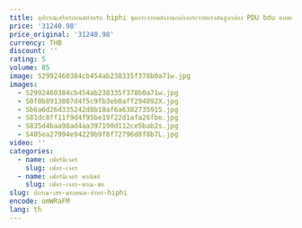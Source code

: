 ```yaml
---
title: อุปกรณ์เสริมรถยนต์สำหรับ hiphi ชุดกระจายพลังงานกล่องกระจายแรงดันสูงกล่อง PDU bdu แบตเตอรี่ BMS
price: '31240.98'
price_original: '31240.98'
currency: THB
discount: ''
rating: 5
volume: 85
image: S2992460384cb454ab238335f378b0a71w.jpg
images:
  - S2992460384cb454ab238335f378b0a71w.jpg
  - S0f0b8913807d4f5c9fb3eb0aff294892X.jpg
  - Sb6a6d26d335242d8b18af6a6382735915.jpg
  - S81dc8ff11f9d4f95be19f22d1afa26fbo.jpg
  - S835d4baa98ad4aa397190d112ce5bab2s.jpg
  - S405ea27994e94229b9f8f72796d8f8b7L.jpg
video: ''
categories:
  - name: เฟอร์นิเจอร์
    slug: เฟอร-เจอร
  - name: เฟอร์นิเจอร์ พาณิชย์
    slug: เฟอร-เจอร-พาณ-ชย
slug: ปกรณ-เสร-มรถยนต-สำหร-hiphi
encode: omWRaFM
lang: th
---
```

  